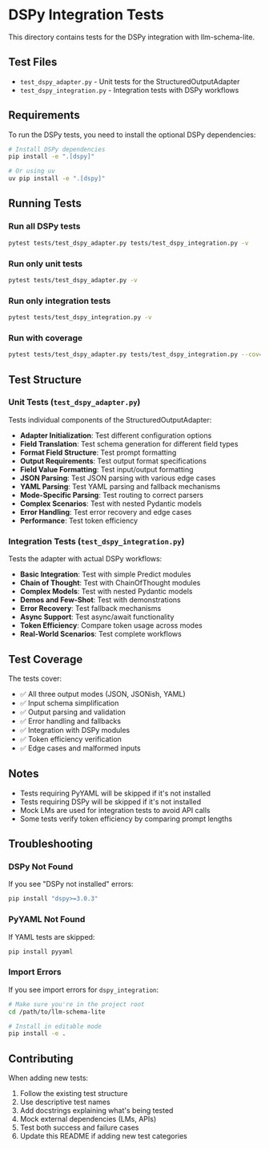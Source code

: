 # DSPy Integration Tests

This directory contains tests for the DSPy integration with llm-schema-lite.

## Test Files

- `test_dspy_adapter.py` - Unit tests for the StructuredOutputAdapter
- `test_dspy_integration.py` - Integration tests with DSPy workflows

## Requirements

To run the DSPy tests, you need to install the optional DSPy dependencies:

```bash
# Install DSPy dependencies
pip install -e ".[dspy]"

# Or using uv
uv pip install -e ".[dspy]"
```

## Running Tests

### Run all DSPy tests
```bash
pytest tests/test_dspy_adapter.py tests/test_dspy_integration.py -v
```

### Run only unit tests
```bash
pytest tests/test_dspy_adapter.py -v
```

### Run only integration tests
```bash
pytest tests/test_dspy_integration.py -v
```

### Run with coverage
```bash
pytest tests/test_dspy_adapter.py tests/test_dspy_integration.py --cov=dspy_integration --cov-report=html
```

## Test Structure

### Unit Tests (`test_dspy_adapter.py`)

Tests individual components of the StructuredOutputAdapter:

- **Adapter Initialization**: Test different configuration options
- **Field Translation**: Test schema generation for different field types
- **Format Field Structure**: Test prompt formatting
- **Output Requirements**: Test output format specifications
- **Field Value Formatting**: Test input/output formatting
- **JSON Parsing**: Test JSON parsing with various edge cases
- **YAML Parsing**: Test YAML parsing and fallback mechanisms
- **Mode-Specific Parsing**: Test routing to correct parsers
- **Complex Scenarios**: Test with nested Pydantic models
- **Error Handling**: Test error recovery and edge cases
- **Performance**: Test token efficiency

### Integration Tests (`test_dspy_integration.py`)

Tests the adapter with actual DSPy workflows:

- **Basic Integration**: Test with simple Predict modules
- **Chain of Thought**: Test with ChainOfThought modules
- **Complex Models**: Test with nested Pydantic models
- **Demos and Few-Shot**: Test with demonstrations
- **Error Recovery**: Test fallback mechanisms
- **Async Support**: Test async/await functionality
- **Token Efficiency**: Compare token usage across modes
- **Real-World Scenarios**: Test complete workflows

## Test Coverage

The tests cover:

- ✅ All three output modes (JSON, JSONish, YAML)
- ✅ Input schema simplification
- ✅ Output parsing and validation
- ✅ Error handling and fallbacks
- ✅ Integration with DSPy modules
- ✅ Token efficiency verification
- ✅ Edge cases and malformed inputs

## Notes

- Tests requiring PyYAML will be skipped if it's not installed
- Tests requiring DSPy will be skipped if it's not installed
- Mock LMs are used for integration tests to avoid API calls
- Some tests verify token efficiency by comparing prompt lengths

## Troubleshooting

### DSPy Not Found

If you see "DSPy not installed" errors:
```bash
pip install "dspy>=3.0.3"
```

### PyYAML Not Found

If YAML tests are skipped:
```bash
pip install pyyaml
```

### Import Errors

If you see import errors for `dspy_integration`:
```bash
# Make sure you're in the project root
cd /path/to/llm-schema-lite

# Install in editable mode
pip install -e .
```

## Contributing

When adding new tests:

1. Follow the existing test structure
2. Use descriptive test names
3. Add docstrings explaining what's being tested
4. Mock external dependencies (LMs, APIs)
5. Test both success and failure cases
6. Update this README if adding new test categories
